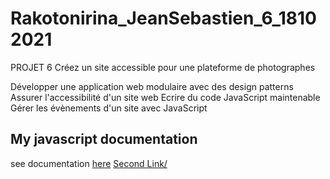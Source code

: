 # Rakotonirina_JeanSebastien_6_18102021

PROJET 6 Créez un site accessible pour une plateforme de photographes

Développer une application web modulaire avec des design patterns
Assurer l'accessibilité d'un site web
Ecrire du code JavaScript maintenable
Gérer les évènements d'un site avec JavaScript
## My javascript documentation
see documentation [here](plan.pdf)
<a target="_blank" href="https://jsr029.github.io/Rakotonirina_JeanSebastien_6_18102021/plan.pdf">Second Link/</a>
